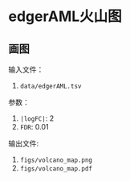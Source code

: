 # edgerAML火山图

## 画图

输入文件：

1. `data/edgerAML.tsv`

参数：

1. `|logFC|`: 2
2. `FDR`: 0.01

输出文件:

1. `figs/volcano_map.png`
2. `figs/volcano_map.pdf`
